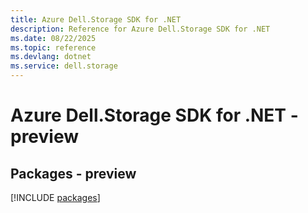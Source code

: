 ```yaml
---
title: Azure Dell.Storage SDK for .NET
description: Reference for Azure Dell.Storage SDK for .NET
ms.date: 08/22/2025
ms.topic: reference
ms.devlang: dotnet
ms.service: dell.storage
---
```

# Azure Dell.Storage SDK for .NET - preview
## Packages - preview
[!INCLUDE [packages](dell.storage-index.md)]